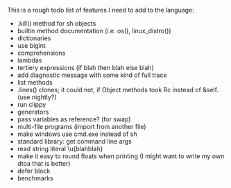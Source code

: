 
This is a rough todo list of features I need to add to the language:

* .kill() method for sh objects
* builtin method documentation (i.e. os(), linux_distro())
* dictionaries
* use bigint
* comprehensions
* lambdas
* tertiery expressions (if blah then blah else blah)
* add diagnostic message with some kind of full trace
* list methods
* .lines() clones; it could not, if Object methods took Rc<Self> instead of &self. (use nightly?)
* run clippy
* generators
* pass variables as reference? (for swap)
* multi-file programs (import from another file)
* make windows use cmd.exe instead of sh
* standard library: get command line args
* read string literal \u{blahblah}
* make it easy to round floats when printing (I might want to write my own dtoa that is better)
* defer block
* benchmarks
